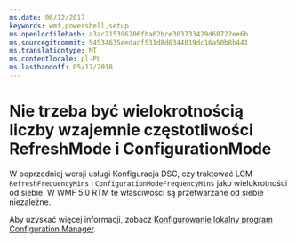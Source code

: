 ```yaml
---
ms.date: 06/12/2017
keywords: wmf,powershell,setup
ms.openlocfilehash: a3ac215396206fba62bce303733429d60722ee6b
ms.sourcegitcommit: 54534635eedacf531d8d6344019dc16a50b8b441
ms.translationtype: MT
ms.contentlocale: pl-PL
ms.lasthandoff: 05/17/2018
---
```

# <a name="frequencies-for-refreshmode-and-configurationmode-dont-need-to-be-multiples-of-each-other"></a>Nie trzeba być wielokrotnością liczby wzajemnie częstotliwości RefreshMode i ConfigurationMode

W poprzedniej wersji usługi Konfiguracja DSC, czy traktować LCM `RefreshFrequencyMins` i `ConfigurationModeFrequencyMins` jako wielokrotności od siebie. W WMF 5.0 RTM te właściwości są przetwarzane od siebie niezależne.

Aby uzyskać więcej informacji, zobacz [Konfigurowanie lokalny program Configuration Manager](https://msdn.microsoft.com/powershell/dsc/metaconfig).
